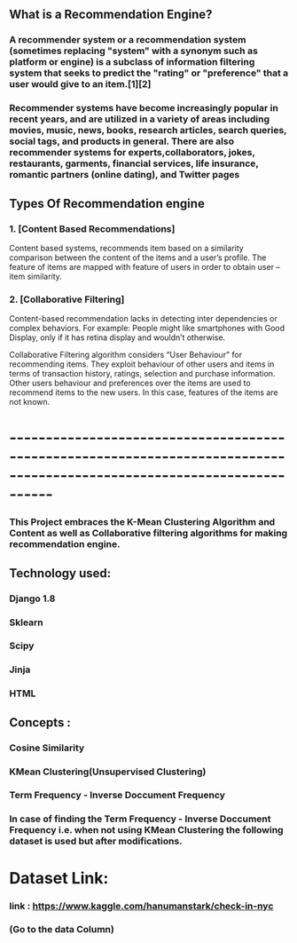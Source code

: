 
## What is a Recommendation Engine?

### A recommender system or a recommendation system (sometimes replacing "system" with a synonym such as platform or engine) is a subclass of information filtering system that seeks to predict the "rating" or "preference" that a user would give to an item.[1][2]

### Recommender systems have become increasingly popular in recent years, and are utilized in a variety of areas including movies, music, news, books, research articles, search queries, social tags, and products in general. There are also recommender systems for experts,collaborators, jokes, restaurants, garments, financial services, life insurance, romantic partners (online dating), and Twitter pages

## Types Of Recommendation engine
 ### 1. [Content Based Recommendations]

Content based systems, recommends item based on a similarity comparison between the content of the items and a user’s profile. The feature of items are mapped with feature of users in order to obtain user – item similarity.

### 2. [Collaborative Filtering]

Content-based recommendation lacks in detecting inter dependencies or complex behaviors. For example: People might like smartphones with Good Display, only if it has retina display and wouldn’t otherwise.

Collaborative Filtering algorithm considers “User Behaviour” for recommending items. They exploit behaviour of other users and items in terms of transaction history, ratings, selection and purchase information. Other users behaviour and preferences over the items are used to recommend items to the new users. In this case, features of the items are not known.


# ------------------------------------------------------------------------------------------------------------------------

### This Project embraces the K-Mean Clustering Algorithm and Content as well as Collaborative filtering algorithms for making recommendation engine.

## Technology used:

### Django 1.8
### Sklearn
### Scipy
### Jinja
### HTML

## Concepts :

### Cosine Similarity
### KMean Clustering(Unsupervised Clustering)
### Term Frequency - Inverse Doccument Frequency

### In case of finding the Term Frequency - Inverse Doccument Frequency i.e. when not using KMean Clustering the following dataset is used but after modifications.

# Dataset Link:
### link : https://www.kaggle.com/hanumanstark/check-in-nyc
### (Go to the data Column)



